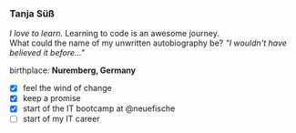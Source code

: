 ### Tanja Süß

*I love to learn.* Learning to code is an awesome journey.  
What could the name of my unwritten autobiography be?  *"I wouldn't have believed it before..."*

birthplace: __Nuremberg, Germany__


- [x] feel the wind of change
- [x] keep a promise
- [x] start of the IT bootcamp at @neuefische
- [ ] start of my IT career
